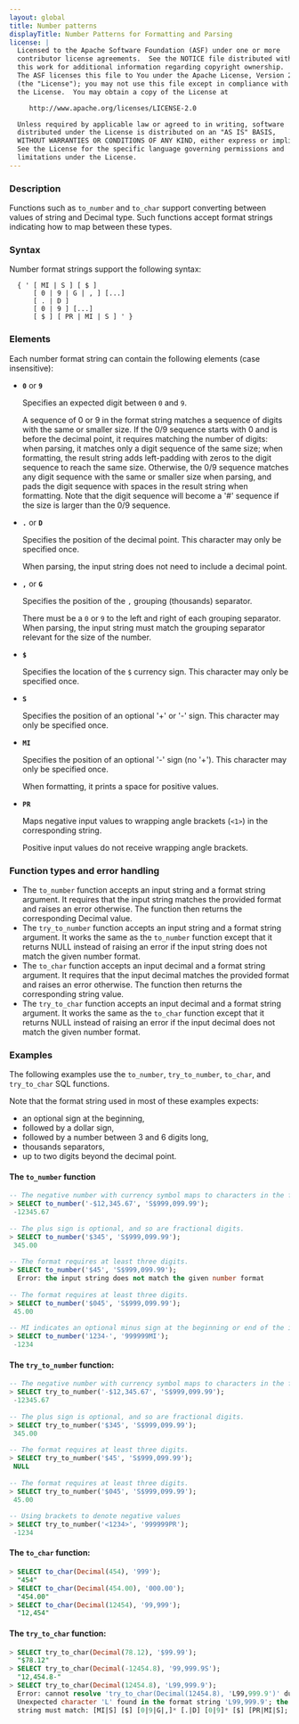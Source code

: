 ```yaml
---
layout: global
title: Number patterns
displayTitle: Number Patterns for Formatting and Parsing
license: |
  Licensed to the Apache Software Foundation (ASF) under one or more
  contributor license agreements.  See the NOTICE file distributed with
  this work for additional information regarding copyright ownership.
  The ASF licenses this file to You under the Apache License, Version 2.0
  (the "License"); you may not use this file except in compliance with
  the License.  You may obtain a copy of the License at

     http://www.apache.org/licenses/LICENSE-2.0

  Unless required by applicable law or agreed to in writing, software
  distributed under the License is distributed on an "AS IS" BASIS,
  WITHOUT WARRANTIES OR CONDITIONS OF ANY KIND, either express or implied.
  See the License for the specific language governing permissions and
  limitations under the License.
---
```


### Description

Functions such as `to_number` and `to_char` support converting between values of string and
Decimal type. Such functions accept format strings indicating how to map between these types.

### Syntax

Number format strings support the following syntax:

```
  { ' [ MI | S ] [ $ ] 
      [ 0 | 9 | G | , ] [...] 
      [ . | D ] 
      [ 0 | 9 ] [...] 
      [ $ ] [ PR | MI | S ] ' }
```

### Elements

Each number format string can contain the following elements (case insensitive):

- **`0`** or **`9`**

  Specifies an expected digit between `0` and `9`.

  A sequence of 0 or 9 in the format string matches a sequence of digits with the same or smaller
  size. If the 0/9 sequence starts with 0 and is before the decimal point, it requires matching the
  number of digits: when parsing, it matches only a digit sequence of the same size; when
  formatting, the result string adds left-padding with zeros to the digit sequence to reach the
  same size. Otherwise, the 0/9 sequence matches any digit sequence with the same or smaller size
  when parsing, and pads the digit sequence with spaces in the result string when formatting. Note
  that the digit sequence will become a '#' sequence if the size is larger than the 0/9 sequence.

- **`.`** or **`D`**

  Specifies the position of the decimal point. This character may only be specified once.

  When parsing, the input string does not need to include a decimal point.

- **`,`** or **`G`**

  Specifies the position of the `,` grouping (thousands) separator.

  There must be a `0` or `9` to the left and right of each grouping separator. When parsing,
  the input string must match the grouping separator relevant for the size of the number.

- **`$`**

  Specifies the location of the `$` currency sign. This character may only be specified once.

- **`S`** 

  Specifies the position of an optional '+' or '-' sign. This character may only be specified once.

- **`MI`**

  Specifies the position of an optional '-' sign (no '+'). This character may only be specified once.

  When formatting, it prints a space for positive values.

- **`PR`**

  Maps negative input values to wrapping angle brackets (`<1>`) in the corresponding string.

  Positive input values do not receive wrapping angle brackets.

### Function types and error handling

* The `to_number` function accepts an input string and a format string argument. It requires that
the input string matches the provided format and raises an error otherwise. The function then
returns the corresponding Decimal value.
* The `try_to_number` function accepts an input string and a format string argument. It works the
same as the `to_number` function except that it returns NULL instead of raising an error if the
input string does not match the given number format.
* The `to_char` function accepts an input decimal and a format string argument. It requires that
the input decimal matches the provided format and raises an error otherwise. The function then
returns the corresponding string value.
* The `try_to_char` function accepts an input decimal and a format string argument. It works the
same as the `to_char` function except that it returns NULL instead of raising an error if the
input decimal does not match the given number format.

### Examples

The following examples use the `to_number`, `try_to_number`, `to_char`, and `try_to_char` SQL
functions.

Note that the format string used in most of these examples expects:
* an optional sign at the beginning,
* followed by a dollar sign,
* followed by a number between 3 and 6 digits long,
* thousands separators,
* up to two digits beyond the decimal point.

#### The `to_number` function

```sql
-- The negative number with currency symbol maps to characters in the format string.
> SELECT to_number('-$12,345.67', 'S$999,099.99');
 -12345.67
 
-- The plus sign is optional, and so are fractional digits.
> SELECT to_number('$345', 'S$999,099.99');
 345.00
 
-- The format requires at least three digits.
> SELECT to_number('$45', 'S$999,099.99');
  Error: the input string does not match the given number format
 
-- The format requires at least three digits.
> SELECT to_number('$045', 'S$999,099.99');
 45.00
 
-- MI indicates an optional minus sign at the beginning or end of the input string.
> SELECT to_number('1234-', '999999MI');
 -1234
```

#### The `try_to_number` function:

```sql
-- The negative number with currency symbol maps to characters in the format string.
> SELECT try_to_number('-$12,345.67', 'S$999,099.99');
 -12345.67
 
-- The plus sign is optional, and so are fractional digits.
> SELECT try_to_number('$345', 'S$999,099.99');
 345.00
 
-- The format requires at least three digits.
> SELECT try_to_number('$45', 'S$999,099.99');
 NULL
 
-- The format requires at least three digits.
> SELECT try_to_number('$045', 'S$999,099.99');
 45.00
 
-- Using brackets to denote negative values
> SELECT try_to_number('<1234>', '999999PR');
 -1234
```

#### The `to_char` function:

```sql
> SELECT to_char(Decimal(454), '999');
  "454"
> SELECT to_char(Decimal(454.00), '000.00');
  "454.00"
> SELECT to_char(Decimal(12454), '99,999');
  "12,454"
```

#### The `try_to_char` function:

```sql
> SELECT try_to_char(Decimal(78.12), '$99.99');
  "$78.12"
> SELECT try_to_char(Decimal(-12454.8), '99,999.9S');
  "12,454.8-"
> SELECT try_to_char(Decimal(12454.8), 'L99,999.9');
  Error: cannot resolve 'try_to_char(Decimal(12454.8), 'L99,999.9')' due to data type mismatch:
  Unexpected character 'L' found in the format string 'L99,999.9'; the structure of the format
  string must match: [MI|S] [$] [0|9|G|,]* [.|D] [0|9]* [$] [PR|MI|S]; line 1 pos 25
```
